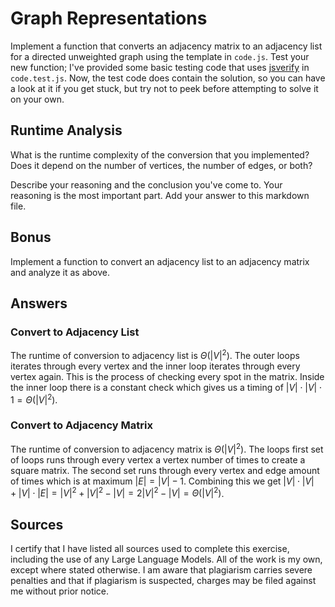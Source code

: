 # Graph Representations

Implement a function that converts an adjacency matrix to an adjacency list for
a directed unweighted graph using the template in `code.js`. Test your new
function; I've provided some basic testing code that uses
[jsverify](https://jsverify.github.io/) in `code.test.js`. Now, the test code
does contain the solution, so you can have a look at it if you get stuck, but
try not to peek before attempting to solve it on your own.

## Runtime Analysis

What is the runtime complexity of the conversion that you implemented? Does it
depend on the number of vertices, the number of edges, or both?

Describe your reasoning and the conclusion you've come to. Your reasoning is the
most important part. Add your answer to this markdown file.

## Bonus

Implement a function to convert an adjacency list to an adjacency matrix and
analyze it as above.


## Answers

### Convert to Adjacency List

The runtime of conversion to adjacency list is $\Theta(|V|^2)$. The outer loops iterates through every vertex and the inner loop iterates through every vertex again. This is the process of checking every spot in the matrix. Inside the inner loop there is a constant check which gives us a timing of $|V| \cdot |V| \cdot 1 = \Theta(|V|^2)$.


### Convert to Adjacency Matrix

The runtime of conversion to adjacency matrix is $\Theta(|V|^2)$. The loops first set of loops runs through every vertex a vertex number of times to create a square matrix. The second set runs through every vertex and edge amount of times which is at maximum $|E| = |V|-1$. Combining this we get $|V| \cdot |V| + |V| \cdot |E| = |V|^2 + |V|^2 -|V| = 2|V|^2 - |V| = \Theta(|V|^2)$.


## Sources
I certify that I have listed all sources used to complete this exercise, including the use of any Large Language Models. All of the work is my own, except where stated otherwise. I am aware that plagiarism carries severe penalties and that if plagiarism is suspected, charges may be filed against me without prior notice.
